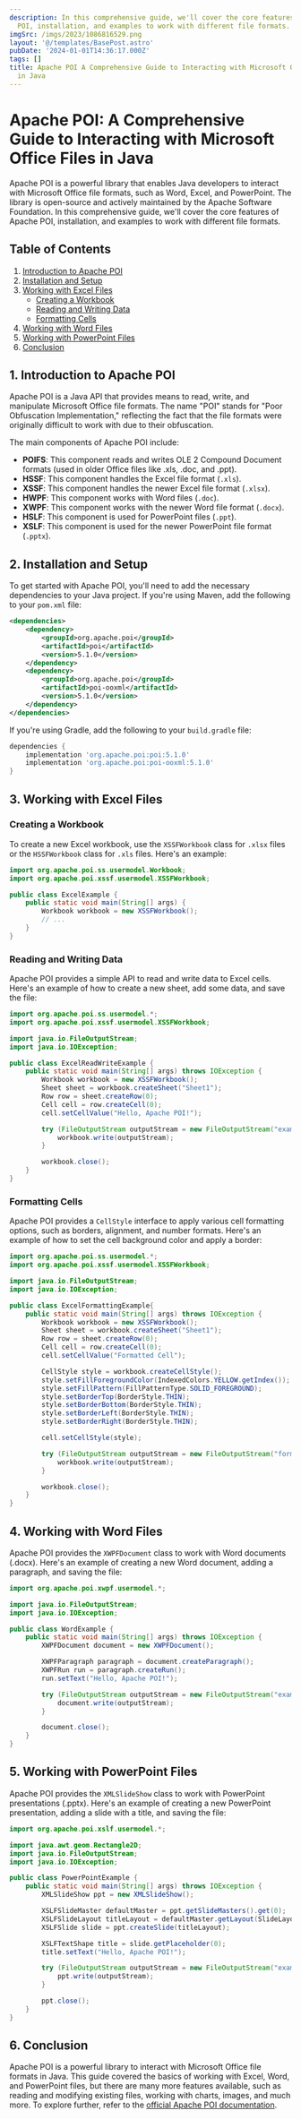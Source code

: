 ```yaml
---
description: In this comprehensive guide, we'll cover the core features of Apache
  POI, installation, and examples to work with different file formats.
imgSrc: /imgs/2023/1086816529.png
layout: '@/templates/BasePost.astro'
pubDate: '2024-01-01T14:36:17.000Z'
tags: []
title: Apache POI A Comprehensive Guide to Interacting with Microsoft Office Files
  in Java
---
```


# Apache POI: A Comprehensive Guide to Interacting with Microsoft Office Files in Java

Apache POI is a powerful library that enables Java developers to interact with Microsoft Office file formats, such as Word, Excel, and PowerPoint. The library is open-source and actively maintained by the Apache Software Foundation. In this comprehensive guide, we'll cover the core features of Apache POI, installation, and examples to work with different file formats.

## Table of Contents

1. [Introduction to Apache POI](#introduction)
2. [Installation and Setup](#installation)
3. [Working with Excel Files](#excel)
   * [Creating a Workbook](#create-workbook)
   * [Reading and Writing Data](#read-write-data)
   * [Formatting Cells](#formatting-cells)
4. [Working with Word Files](#word)
5. [Working with PowerPoint Files](#powerpoint)
6. [Conclusion](#conclusion)

## 1. Introduction to Apache POI <a name="introduction"></a>

Apache POI is a Java API that provides means to read, write, and manipulate Microsoft Office file formats. The name "POI" stands for "Poor Obfuscation Implementation," reflecting the fact that the file formats were originally difficult to work with due to their obfuscation.

The main components of Apache POI include:

- **POIFS**: This component reads and writes OLE 2 Compound Document formats (used in older Office files like .xls, .doc, and .ppt).
- **HSSF**: This component handles the Excel file format (`.xls`).
- **XSSF**: This component handles the newer Excel file format (`.xlsx`).
- **HWPF**: This component works with Word files (`.doc`).
- **XWPF**: This component works with the newer Word file format (`.docx`).
- **HSLF**: This component is used for PowerPoint files (`.ppt`).
- **XSLF**: This component is used for the newer PowerPoint file format (`.pptx`).

## 2. Installation and Setup <a name="installation"></a>

To get started with Apache POI, you'll need to add the necessary dependencies to your Java project. If you're using Maven, add the following to your `pom.xml` file:

```xml
<dependencies>
    <dependency>
        <groupId>org.apache.poi</groupId>
        <artifactId>poi</artifactId>
        <version>5.1.0</version>
    </dependency>
    <dependency>
        <groupId>org.apache.poi</groupId>
        <artifactId>poi-ooxml</artifactId>
        <version>5.1.0</version>
    </dependency>
</dependencies>
```

If you're using Gradle, add the following to your `build.gradle` file:

```groovy
dependencies {
    implementation 'org.apache.poi:poi:5.1.0'
    implementation 'org.apache.poi:poi-ooxml:5.1.0'
}
```

## 3. Working with Excel Files <a name="excel"></a>

### Creating a Workbook <a name="create-workbook"></a>

To create a new Excel workbook, use the `XSSFWorkbook` class for `.xlsx` files or the `HSSFWorkbook` class for `.xls` files. Here's an example:

```java
import org.apache.poi.ss.usermodel.Workbook;
import org.apache.poi.xssf.usermodel.XSSFWorkbook;

public class ExcelExample {
    public static void main(String[] args) {
        Workbook workbook = new XSSFWorkbook();
        // ...
    }
}
```

### Reading and Writing Data <a name="read-write-data"></a>

Apache POI provides a simple API to read and write data to Excel cells. Here's an example of how to create a new sheet, add some data, and save the file:

```java
import org.apache.poi.ss.usermodel.*;
import org.apache.poi.xssf.usermodel.XSSFWorkbook;

import java.io.FileOutputStream;
import java.io.IOException;

public class ExcelReadWriteExample {
    public static void main(String[] args) throws IOException {
        Workbook workbook = new XSSFWorkbook();
        Sheet sheet = workbook.createSheet("Sheet1");
        Row row = sheet.createRow(0);
        Cell cell = row.createCell(0);
        cell.setCellValue("Hello, Apache POI!");

        try (FileOutputStream outputStream = new FileOutputStream("example.xlsx")) {
            workbook.write(outputStream);
        }

        workbook.close();
    }
}
```

### Formatting Cells <a name="formatting-cells"></a>

Apache POI provides a `CellStyle` interface to apply various cell formatting options, such as borders, alignment, and number formats. Here's an example of how to set the cell background color and apply a border:

```java
import org.apache.poi.ss.usermodel.*;
import org.apache.poi.xssf.usermodel.XSSFWorkbook;

import java.io.FileOutputStream;
import java.io.IOException;

public class ExcelFormattingExample{
    public static void main(String[] args) throws IOException {
        Workbook workbook = new XSSFWorkbook();
        Sheet sheet = workbook.createSheet("Sheet1");
        Row row = sheet.createRow(0);
        Cell cell = row.createCell(0);
        cell.setCellValue("Formatted Cell");

        CellStyle style = workbook.createCellStyle();
        style.setFillForegroundColor(IndexedColors.YELLOW.getIndex());
        style.setFillPattern(FillPatternType.SOLID_FOREGROUND);
        style.setBorderTop(BorderStyle.THIN);
        style.setBorderBottom(BorderStyle.THIN);
        style.setBorderLeft(BorderStyle.THIN);
        style.setBorderRight(BorderStyle.THIN);

        cell.setCellStyle(style);

        try (FileOutputStream outputStream = new FileOutputStream("formatted_example.xlsx")) {
            workbook.write(outputStream);
        }

        workbook.close();
    }
}
```

## 4. Working with Word Files <a name="word"></a>

Apache POI provides the `XWPFDocument` class to work with Word documents (.docx). Here's an example of creating a new Word document, adding a paragraph, and saving the file:

```java
import org.apache.poi.xwpf.usermodel.*;

import java.io.FileOutputStream;
import java.io.IOException;

public class WordExample {
    public static void main(String[] args) throws IOException {
        XWPFDocument document = new XWPFDocument();

        XWPFParagraph paragraph = document.createParagraph();
        XWPFRun run = paragraph.createRun();
        run.setText("Hello, Apache POI!");

        try (FileOutputStream outputStream = new FileOutputStream("example.docx")) {
            document.write(outputStream);
        }

        document.close();
    }
}
```

## 5. Working with PowerPoint Files <a name="powerpoint"></a>

Apache POI provides the `XMLSlideShow` class to work with PowerPoint presentations (.pptx). Here's an example of creating a new PowerPoint presentation, adding a slide with a title, and saving the file:

```java
import org.apache.poi.xslf.usermodel.*;

import java.awt.geom.Rectangle2D;
import java.io.FileOutputStream;
import java.io.IOException;

public class PowerPointExample {
    public static void main(String[] args) throws IOException {
        XMLSlideShow ppt = new XMLSlideShow();

        XSLFSlideMaster defaultMaster = ppt.getSlideMasters().get(0);
        XSLFSlideLayout titleLayout = defaultMaster.getLayout(SlideLayout.TITLE);
        XSLFSlide slide = ppt.createSlide(titleLayout);

        XSLFTextShape title = slide.getPlaceholder(0);
        title.setText("Hello, Apache POI!");

        try (FileOutputStream outputStream = new FileOutputStream("example.pptx")) {
            ppt.write(outputStream);
        }

        ppt.close();
    }
}
```

## 6. Conclusion <a name="conclusion"></a>

Apache POI is a powerful library to interact with Microsoft Office file formats in Java. This guide covered the basics of working with Excel, Word, and PowerPoint files, but there are many more features available, such as reading and modifying existing files, working with charts, images, and much more. To explore further, refer to the [official Apache POI documentation](https://poi.apache.org/documentation.html).